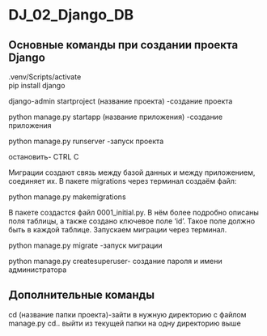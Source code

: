 # DJ_02_Django_DB

## Основные команды при создании проекта Django

.venv/Scripts/activate   
pip install django

django-admin startproject (название проекта) -создание проекта

python manage.py startapp (название приложения) -создание приложения

python manage.py runserver -запуск проекта

остановить- CTRL C

Миграции создают связь между базой данных и между приложением, соединяет их.
В пакете migrations через терминал создаём файл:

python manage.py makemigrations

В пакете создастся файл 0001_initial.py. В нём более подробно описаны поля таблицы, а также создано ключевое поле ‘id’.
Такое поле должно быть в каждой таблице.
Запускаем миграции через терминал.

python manage.py migrate -запуск миграции 

python manage.py createsuperuser- создание пароля и имени администратора


## Дополнительные команды
cd (название папки проекта)-зайти в нужную директорию с файлом manage.py
cd.. выйти из текущей папки на одну директорию выше
